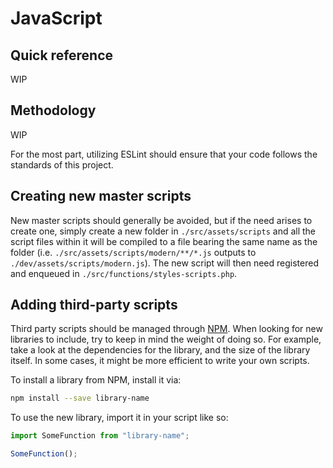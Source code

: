 # JavaScript

## Quick reference

WIP

## Methodology

WIP

For the most part, utilizing ESLint should ensure that your code follows the standards of this project.

## Creating new master scripts

New master scripts should generally be avoided, but if the need arises to create one, simply create a new folder in `./src/assets/scripts` and all the script files within it will be compiled to a file bearing the same name as the folder (i.e. `./src/assets/scripts/modern/**/*.js` outputs to `./dev/assets/scripts/modern.js`). The new script will then need registered and enqueued in `./src/functions/styles-scripts.php`.

## Adding third-party scripts

Third party scripts should be managed through [NPM](https://www.npmjs.com/). When looking for new libraries to include, try to keep in mind the weight of doing so. For example, take a look at the dependencies for the library, and the size of the library itself. In some cases, it might be more efficient to write your own scripts.

To install a library from NPM, install it via:

```sh
npm install --save library-name
```

To use the new library, import it in your script like so:

```js
import SomeFunction from "library-name";

SomeFunction();
```
